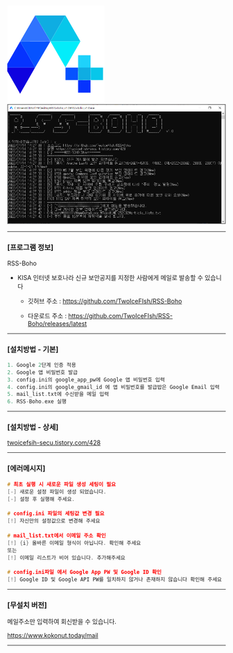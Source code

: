 ![](resources/logo.png)
![](resources/l-img1.png)

-----


### [프로그램 정보]
RSS-Boho
+ KISA 인터넷 보호나라 신규 보안공지를 지정한 사람에게 메일로 발송할 수 있습니다

  * 깃허브 주소 : https://github.com/TwoIceFIsh/RSS-Boho

  * 다운로드 주소 : https://github.com/TwoIceFIsh/RSS-Boho/releases/latest
---
### [설치방법 - 기본]
```c
1. Google 2단계 인증 적용
2. Google 앱 비밀번호 발급
3. config.ini의 google_app_pw에 Google 앱 비밀번호 입력
4. config.ini의 google_gmail_id 에 앱 비밀번호를 발급밥은 Google Email 입력
5. mail_list.txt에 수신받을 메일 입력
6. RSS-Boho.exe 실행
```
---
### [설치방법 - 상세]

[twoicefsih-secu.tistory.com/428](https://twoicefish-secu.tistory.com/428)

---
### **[에러메시지]**

```c
# 최초 실행 시 새로운 파일 생성 세팅이 필요
[-] 새로운 설정 파일이 생성 되었습니다.
[-] 설정 후 실행해 주세요.

# config.ini 파일의 세팅값 변경 필요
[!] 자신만의 설정값으로 변경해 주세요

# mail_list.txt에서 이메일 주소 확인
[!] {i} 올바른 이메일 형식이 아닙니다. 확인해 주세요
또는
[!] 이메일 리스트가 비어 있습니다. 추가해주세요

# config.ini파일 에서 Google App PW 및 Google ID 확인
[!] Google ID 및 Google API PW를 일치하지 않거나 존재하지 않습니다 확인해 주세요
```

---
### **[무설치 버전]**

메일주소만 입력하여 회신받을 수 있습니다.

https://www.kokonut.today/mail

---
